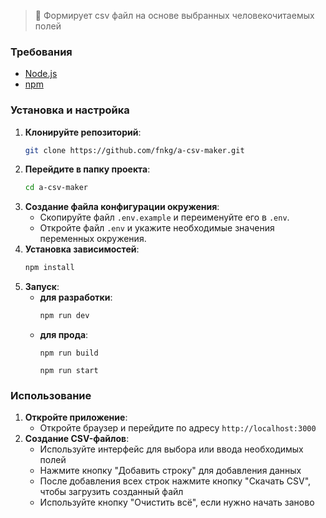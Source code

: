 > **📝** Формирует csv файл на основе выбранных человекочитаемых полей
### Требования
- [Node.js](https://nodejs.org/)
- [npm](https://www.npmjs.com/)
### Установка и настройка
1. **Клонируйте репозиторий**:
   ```bash
   git clone https://github.com/fnkg/a-csv-maker.git
    ```
3. **Перейдите в папку проекта**:
    ```bash
    cd a-csv-maker
    ```
4. **Создание файла конфигурации окружения**:
    - Скопируйте файл `.env.example` и переименуйте его в `.env`.
    - Откройте файл `.env` и укажите необходимые значения переменных окружения.
5. **Установка зависимостей**:
    ```bash
    npm install
    ```
6. **Запуск**:
    - **для разработки**:
        ```bash
        npm run dev
        ```
    - **для прода**:
        ```
        npm run build
        ```
        ```
        npm run start
        ```
### Использование
1. **Откройте приложение**:
    - Откройте браузер и перейдите по адресу `http://localhost:3000`
3. **Создание CSV-файлов**:
    - Используйте интерфейс для выбора или ввода необходимых полей
    - Нажмите кнопку "Добавить строку" для добавления данных
    - После добавления всех строк нажмите кнопку "Скачать CSV", чтобы загрузить созданный файл
    - Используйте кнопку "Очистить всё", если нужно начать заново
